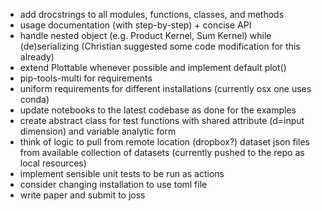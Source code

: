 * add drocstrings to all modules, functions, classes, and methods
* usage documentation (with step-by-step) + concise API
* handle nested object (e.g. Product Kernel, Sum Kernel) while (de)serializing (Christian suggested some code modification for this already)
* extend Plottable whenever possible and implement default plot()
* pip-tools-multi for requirements
* uniform requirements for different installations (currently osx one uses conda)
* update notebooks to the latest codebase as done for the examples
* create abstract class for test functions with shared attribute (d=input dimension) and variable analytic form
* think of logic to pull from remote location (dropbox?) dataset json files from available collection of datasets (currently pushed to the repo as local resources)
* implement sensible unit tests to be run as actions
* consider changing installation to use toml file
* write paper and submit to joss